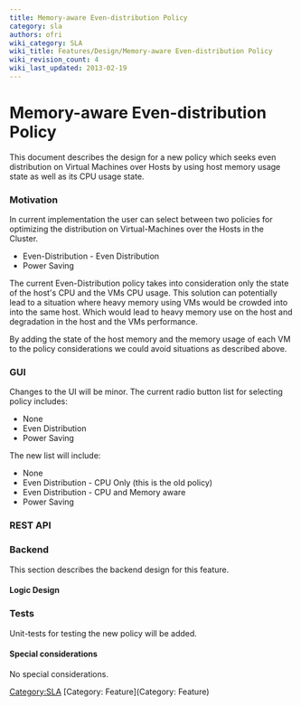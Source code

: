 ```yaml
---
title: Memory-aware Even-distribution Policy
category: sla
authors: ofri
wiki_category: SLA
wiki_title: Features/Design/Memory-aware Even-distribution Policy
wiki_revision_count: 4
wiki_last_updated: 2013-02-19
---
```


# Memory-aware Even-distribution Policy

This document describes the design for a new policy which seeks even distribution on Virtual Machines over Hosts by using host memory usage state as well as its CPU usage state.

### Motivation

In current implementation the user can select between two policies for optimizing the distribution on Virtual-Machines over the Hosts in the Cluster.

*   Even-Distribution - Even Distribution
*   Power Saving

The current Even-Distribution policy takes into consideration only the state of the host's CPU and the VMs CPU usage. This solution can potentially lead to a situation where heavy memory using VMs would be crowded into into the same host. Which would lead to heavy memory use on the host and degradation in the host and the VMs performance.

By adding the state of the host memory and the memory usage of each VM to the policy considerations we could avoid situations as described above.

### GUI

Changes to the UI will be minor. The current radio button list for selecting policy includes:

*   None
*   Even Distribution
*   Power Saving

The new list will include:

*   None
*   Even Distribution - CPU Only (this is the old policy)
*   Even Distribution - CPU and Memory aware
*   Power Saving

### REST API

### Backend

This section describes the backend design for this feature.

#### Logic Design

### Tests

Unit-tests for testing the new policy will be added.

#### Special considerations

No special considerations.

<Category:SLA> [Category: Feature](Category: Feature)
